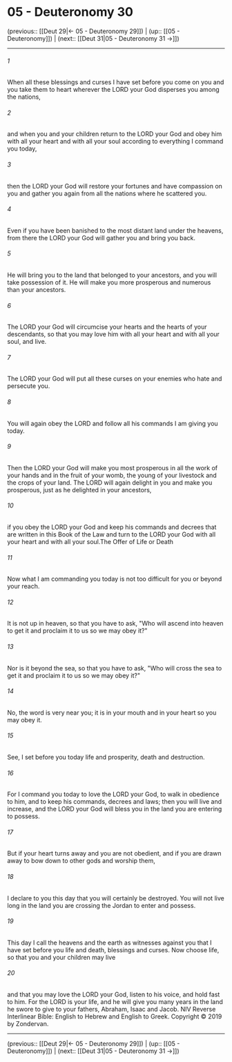 # 05 - Deuteronomy 30

(previous:: [[Deut 29|← 05 - Deuteronomy 29]]) | (up:: [[05 - Deuteronomy]]) | (next:: [[Deut 31|05 - Deuteronomy 31 →]])

***


###### 1 
When all these blessings and curses I have set before you come on you and you take them to heart wherever the LORD your God disperses you among the nations, 

###### 2 
and when you and your children return to the LORD your God and obey him with all your heart and with all your soul according to everything I command you today, 

###### 3 
then the LORD your God will restore your fortunes and have compassion on you and gather you again from all the nations where he scattered you. 

###### 4 
Even if you have been banished to the most distant land under the heavens, from there the LORD your God will gather you and bring you back. 

###### 5 
He will bring you to the land that belonged to your ancestors, and you will take possession of it. He will make you more prosperous and numerous than your ancestors. 

###### 6 
The LORD your God will circumcise your hearts and the hearts of your descendants, so that you may love him with all your heart and with all your soul, and live. 

###### 7 
The LORD your God will put all these curses on your enemies who hate and persecute you. 

###### 8 
You will again obey the LORD and follow all his commands I am giving you today. 

###### 9 
Then the LORD your God will make you most prosperous in all the work of your hands and in the fruit of your womb, the young of your livestock and the crops of your land. The LORD will again delight in you and make you prosperous, just as he delighted in your ancestors, 

###### 10 
if you obey the LORD your God and keep his commands and decrees that are written in this Book of the Law and turn to the LORD your God with all your heart and with all your soul.The Offer of Life or Death 

###### 11 
Now what I am commanding you today is not too difficult for you or beyond your reach. 

###### 12 
It is not up in heaven, so that you have to ask, "Who will ascend into heaven to get it and proclaim it to us so we may obey it?" 

###### 13 
Nor is it beyond the sea, so that you have to ask, "Who will cross the sea to get it and proclaim it to us so we may obey it?" 

###### 14 
No, the word is very near you; it is in your mouth and in your heart so you may obey it. 

###### 15 
See, I set before you today life and prosperity, death and destruction. 

###### 16 
For I command you today to love the LORD your God, to walk in obedience to him, and to keep his commands, decrees and laws; then you will live and increase, and the LORD your God will bless you in the land you are entering to possess. 

###### 17 
But if your heart turns away and you are not obedient, and if you are drawn away to bow down to other gods and worship them, 

###### 18 
I declare to you this day that you will certainly be destroyed. You will not live long in the land you are crossing the Jordan to enter and possess. 

###### 19 
This day I call the heavens and the earth as witnesses against you that I have set before you life and death, blessings and curses. Now choose life, so that you and your children may live 

###### 20 
and that you may love the LORD your God, listen to his voice, and hold fast to him. For the LORD is your life, and he will give you many years in the land he swore to give to your fathers, Abraham, Isaac and Jacob. NIV Reverse Interlinear Bible: English to Hebrew and English to Greek. Copyright © 2019 by Zondervan.

***

(previous:: [[Deut 29|← 05 - Deuteronomy 29]]) | (up:: [[05 - Deuteronomy]]) | (next:: [[Deut 31|05 - Deuteronomy 31 →]])
